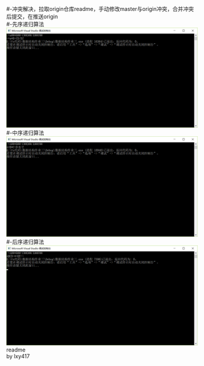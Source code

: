 #-冲突解决，拉取origin仓库readme，手动修改master与origin冲突，合并冲突后提交，在推送origin  
#-先序递归算法![aaa](https://github.com/lxy417/-/blob/master/bbb%20(1).png)#-中序递归算法![bbb](https://github.com/lxy417/-/blob/master/bbb%20(2).png)#-后序递归算法![ccc](https://github.com/lxy417/-/blob/master/ccc.png)
readme   
 by lxy417
